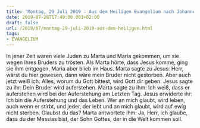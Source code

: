```yaml
---
title: 'Montag, 29 Juli 2019 : Aus dem Heiligen Evangelium nach Johannes - Joh 11,19-27.'
date: 2019-07-28T17:49:00.001+02:00
draft: false
url: /2019/07/montag-29-juli-2019-aus-dem-heiligen.html
tags: 
- EVANGELIUM
---
```


In jener Zeit waren viele Juden zu Marta und Maria gekommen, um sie wegen ihres Bruders zu trösten. Als Marta hörte, dass Jesus komme, ging sie ihm entgegen, Maria aber blieb im Haus. Marta sagte zu Jesus: Herr, wärst du hier gewesen, dann wäre mein Bruder nicht gestorben. Aber auch jetzt weiß ich: Alles, worum du Gott bittest, wird Gott dir geben. Jesus sagte zu ihr: Dein Bruder wird auferstehen. Marta sagte zu ihm: Ich weiß, dass er auferstehen wird bei der Auferstehung am Letzten Tag. Jesus erwiderte ihr: Ich bin die Auferstehung und das Leben. Wer an mich glaubt, wird leben, auch wenn er stirbt, und jeder, der lebt und an mich glaubt, wird auf ewig nicht sterben. Glaubst du das? Marta antwortete ihm: Ja, Herr, ich glaube, dass du der Messias bist, der Sohn Gottes, der in die Welt kommen soll.